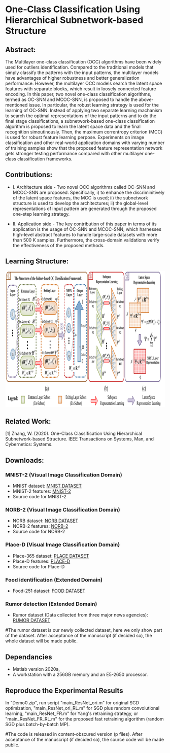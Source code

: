 # One-Class Classification Using Hierarchical Subnetwork-based Structure
## Abstract:

The Multilayer one-class classification (OCC) algorithms have been widely used for outliers identification. Compared to the traditional models that simply classify the patterns with the input patterns, the multilayer models have advantages of higher robustness and better generalization performance. However, the multilayer OCC models search the latent space features with separate blocks, which result in loosely connected feature encoding. In this paper, two novel one-class classification algorithms, termed as OC-SNN and MCOC-SNN, is proposed to handle the above-mentioned issue. In particular, the robust learning strategy is used for the learning of OC-SNN. Instead of applying two separate learning machanism to search the optimal representations of the input patterns and to do the final stage classifications, a subnetwork-based one-class classification algorithm is proposed to learn the latent space data and the final recognition simoutinously. Then, the maximum correntropy criterion (MCC) is used for robust feature learning perpose.  Experiments on image classification and other real-world application domains with varying number of training samples show that the proposed feature representation network gets stronger testing performance compared with other multilayer one-class classification  frameworks.

## Contributions:
* I. Architecture side -  Two novel OCC algorithms called OC-SNN and MCOC-SNN are proposed. Specifically, i) to enhance the discriminitively of the latent space features, the MCC is used; ii) the subnetwork structure is used to develop the architectures; ii) the global-level representations of input pattern are generated through the proposed one-step learning strategy.

* II. Application side - The key contribution of this paper in terms of its application is the usage of OC-SNN and MCOC-SNN, which harnesses high-level abstract features to handle large-scale datasets with more than 500 K samples. Furthermore, the cross-domain validations verify the effectiveness of the proposed methods. 

## Learning Structure:

<img src="https://github.com/W1AE/OCC/blob/main/F.jpg" width="1050" height="430" />

## Related Work:

[1] Zhang, W. (2020). One-Class Classification Using Hierarchical Subnetwork-based Structure. IEEE Transactions on Systems, Man, and Cybernetics: Systems.

## Downloads:
### MNIST-2 (Visual Image Classification Domain)
* MNIST dataset: [MNIST DATASET](http://yann.lecun.com/exdb/mnist/)
* MNIST-2 features: [MNIST-2](https://drive.google.com/file/d/1kWEMoIbtR8TKJq0X8btXrFqSetzOyHWH/view?usp=sharing)
* Source code for MNIST-2
### NORB-2 (Visual Image Classification Domain)
* NORB dataset: [NORB DATASET](https://cs.nyu.edu/~ylclab/data/norb-v1.0-small/)
* NORB-2 features: [NORB-2](https://drive.google.com/file/d/11CNibSMWIP77VYPBiN9-GEmDQT-jTWnl/view?usp=sharing)
* Source code for NORB-2
### Place-D (Visual Image Classification Domain)
* Place-365 dataset: [PLACE DATASET](http://places2.csail.mit.edu/)
* Place-D features: [PLACE-D](https://drive.google.com/file/d/18eULO1viweE_x5hOetlavGshYggIigVd/view?usp=sharing)
* Source code for Place-D
### Food identification (Extended Domain)
* Food-251 dataset: [FOOD DATASET](https://github.com/karansikka1/iFood_2019)
### Rumor detection (Extended Domain)
* Rumor dataset (Data collected from three major news agencies): [RUMOR DATASET](https://github.com/W1AE/OCC/blob/main/BL.csv)

#The rumor dataset is our newly collected dataset, here we only show part of the dataset. After acceptance of the manuscript (if decided so), the whole dataset will be made public.

## Dependancies
* Matlab version 2020a,
* A workstation with a 256GB memory and an E5-2650 processor.

## Reproduce the Experimental Results

In "Demo0.zip", run script "main_ResNet_ori.m" for original SGD optimization, "main_ResNet_ori_RL.m" for SGD plus random convolutional learning, "main_ResNet_FR.m" for Yang's retraining strategy, or "main_ResNet_FR_RL.m" for the proposed fast retraining algorithm (random SGD plus batch-by-batch MP).

#The code is released in content-obscured version (p files). After acceptance of the manuscript (if decided so), the source code will be made public.

